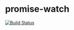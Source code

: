 # promise-watch
[![Build Status](https://travis-ci.org/higuri/promise-watch.svg?branch=master)](https://travis-ci.org/higuri/promise-watch)
